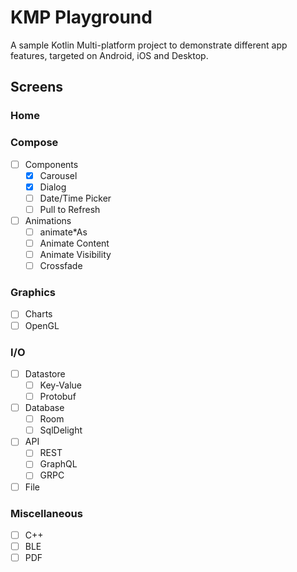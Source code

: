 # KMP Playground
A sample Kotlin Multi-platform project to demonstrate different app features, targeted on Android, iOS and Desktop.

## Screens

### Home

### Compose
- [ ] Components
  - [x] Carousel
  - [x] Dialog
  - [ ] Date/Time Picker
  - [ ] Pull to Refresh
- [ ] Animations
  - [ ] animate*As
  - [ ] Animate Content
  - [ ] Animate Visibility
  - [ ] Crossfade

### Graphics
- [ ] Charts
- [ ] OpenGL

### I/O
- [ ] Datastore
  - [ ] Key-Value
  - [ ] Protobuf
- [ ] Database
  - [ ] Room
  - [ ] SqlDelight
- [ ] API
  - [ ] REST
  - [ ] GraphQL
  - [ ] GRPC
- [ ] File

### Miscellaneous
- [ ] C++
- [ ] BLE
- [ ] PDF

